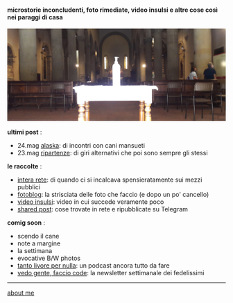 #### microstorie inconcludenti, foto rimediate, video insulsi e altre cose così nei paraggi di casa  

![](/20wk34main.png "San Sepolcro - amuchinia ")

**ultimi post** :  
- 24.mag [alaska](https://cacioman.github.io/20wk21-ciccio-alaska.html): di incontri con cani mansueti   
- 23.mag [ripartenze](/20wk21-ciccio-ripartenze.md): di giri alternativi che poi sono sempre gli stessi  

**le raccolte** :  
- [intera rete](https://cacioman.github.io/interarete.html): di quando ci si incalcava spensieratamente sui mezzi pubblici  
- [fotoblog](https://www.flickr.com/photos/cacioman): la strisciata delle foto che faccio (e dopo un po' cancello)  
- [video insulsi](https://www.youtube.com/channel/UCDoy-lXaaJVugJ9bLVSXGJw): video in cui succede veramente poco  
- [shared post](https://t.me/cacioshared): cose trovate in rete e ripubblicate su Telegram    

**comig soon** :  
- scendo il cane 
- note a margine  
- la settimana  
- evocative B/W photos 
- [tanto livore per nulla](https://anchor.fm/cacioman63): un podcast ancora tutto da fare  
- [vedo gente, faccio code](tinyletter.com/cacioman/archive): la newsletter settimanale dei fedelissimi  

---    
[about me](https://about.me/cacioman)  

<!---  
--->  
